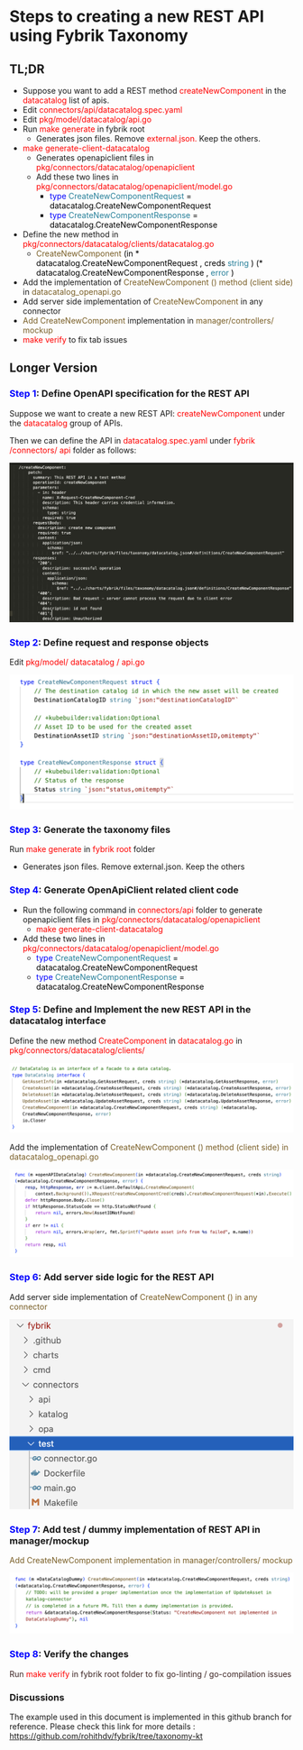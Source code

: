 # Steps to creating a new REST API using Fybrik Taxonomy


## TL;DR

* Suppose you want to add a REST method  <span style="color:#FF0000">createNewComponent</span>  in the  <span style="color:#FF0000">datacatalog</span>  list of apis\.
* Edit <span style="color:red">connectors/api/datacatalog\.spec\.yaml</span>
* Edit <span style="color:red">pkg/model/datacatalog/api\.go</span>
* Run <span style="color:red">make generate</span> in fybrik root
  * Generates json files\. Remove <span style="color:red">external\.json\.</span> Keep the others.
* <span style="color:red">make generate\-client\-datacatalog</span>
  * Generates openapiclient files in <span style="color:red">pkg/connectors/datacatalog/openapiclient</span>
  * Add these two lines in <span style="color:red">pkg/connectors/datacatalog/openapiclient/model\.go</span>
    * <span style="color:#0000FF">type</span>  <span style="color:#000000"> </span>  <span style="color:#267F99">CreateNewComponentRequest</span>  <span style="color:#000000"> = </span>  <span style="color:#000000">datacatalog\.CreateNewComponentRequest</span>
    * <span style="color:#0000FF">type</span>  <span style="color:#000000"> </span>  <span style="color:#267F99">CreateNewComponentResponse</span>  <span style="color:#000000"> = </span>  <span style="color:#000000">datacatalog\.CreateNewComponentResponse</span>
* Define the new method in <span style="color:red">pkg/connectors/datacatalog/clients/datacatalog\.go</span>
  * <span style="color:#795E26">CreateNewComponent</span>  <span style="color:#000000">\(in \*</span>  <span style="color:#000000">datacatalog\.CreateNewComponentRequest</span>  <span style="color:#000000">\, creds </span>  <span style="color:#267F99">string</span>  <span style="color:#000000">\) \(\*</span>  <span style="color:#000000">datacatalog\.CreateNewComponentResponse</span>  <span style="color:#000000">\, </span>  <span style="color:#267F99">error</span>  <span style="color:#000000">\)</span>
* Add the implementation of <span style="color:#795E26"> </span>  <span style="color:#795E26">CreateNewComponent</span>  <span style="color:#795E26">\(\) method \(client side\) </span> in <span style="color:#795E26">datacatalog\_openapi\.go</span>
* Add server side implementation of  <span style="color:#795E26">CreateNewComponent</span>  in any connector
* <span style="color:#795E26">Add </span>  <span style="color:#795E26">CreateNewComponent</span>   implementation in <span style="color:#795E26">manager/controllers/</span>  <span style="color:#795E26">mockup</span>  <span style="color:#795E26"> </span>
* <span style="color:red">make verify </span> to fix tab issues </span>

## Longer Version


### <span style="color:blue">Step 1</span>: Define OpenAPI specification for the REST API

Suppose we want to create a new REST API:  <span style="color:#FF0000">createNewComponent</span>  under the  <span style="color:#FF0000">datacatalog</span>  group of APIs\.

Then we can define the API in  <span style="color:#FF0000">datacatalog\.spec\.yaml</span>  under  <span style="color:#FF0000">fybrik</span>  <span style="color:#FF0000">/connectors/</span>  <span style="color:#FF0000">api</span>  <span style="color:#FF0000"> </span> folder as follows:

![](img/Taxonomy-addRESTAPIinFybrik-v11.png)

### <span style="color:blue">Step 2</span>: Define request and response objects

Edit  <span style="color:#FF0000">pkg/model/</span>  <span style="color:#FF0000">datacatalog</span>  <span style="color:#FF0000">/</span>  <span style="color:#FF0000">api\.go</span>  <span style="color:#FF0000"> </span>

![](img/Taxonomy-addRESTAPIinFybrik-v12.png)

### <span style="color:blue">Step 3</span>: Generate the taxonomy files

Run  <span style="color:#FF0000">make generate </span> in  <span style="color:#FF0000">fybrik</span>  <span style="color:#FF0000"> root </span> folder

  * Generates json files\. Remove external\.json\. Keep the others

### <span style="color:blue">Step 4</span>: Generate OpenApiClient related client code

  * Run the following command in  <span style="color:#FF0000">connectors/api</span>  folder to generate openapiclient files in  <span style="color:#FF0000">pkg/connectors/datacatalog/openapiclient</span>
    * <span style="color:red">	make generate\-client\-datacatalog</span>
  * Add these two lines in  <span style="color:#FF0000">pkg/connectors/datacatalog/openapiclient/model\.go</span>
    * <span style="color:#0000FF">	type</span>  <span style="color:#000000"> </span>  <span style="color:#267F99">CreateNewComponentRequest</span>  <span style="color:#000000"> = </span>  <span style="color:#000000">datacatalog\.CreateNewComponentRequest</span>
    * <span style="color:#0000FF">	type</span>  <span style="color:#000000"> </span>  <span style="color:#267F99">CreateNewComponentResponse</span>  <span style="color:#000000"> = </span>  <span style="color:#000000">datacatalog\.CreateNewComponentResponse</span>

### <span style="color:blue">Step 5</span>: Define and Implement the new REST API in the datacatalog interface

Define the new method  <span style="color:#FF0000">CreateComponent</span>  in  <span style="color:#FF0000">datacatalog\.go</span>  <span style="color:#FF0000"> </span> in  <span style="color:#FF0000">pkg/connectors/datacatalog/clients/</span>

![](img/Taxonomy-addRESTAPIinFybrik-v13.png)

Add the implementation of <span style="color:#795E26"> </span>  <span style="color:#795E26">CreateNewComponent</span>  <span style="color:#795E26">\(\) method \(client side\) in </span>  <span style="color:#795E26">datacatalog\_openapi\.go</span>  <span style="color:#795E26"> </span>

![](img/Taxonomy-addRESTAPIinFybrik-v14.png)

### <span style="color:blue">Step 6</span>: Add server side  logic for the REST API

Add server side implementation of  <span style="color:#795E26">CreateNewComponent</span>  <span style="color:#795E26">\(\) in any connector </span>

![](img/Taxonomy-addRESTAPIinFybrik-v15.png)

### <span style="color:blue">Step 7</span>: Add test / dummy implementation of REST API in manager/mockup

<span style="color:#795E26">Add </span>  <span style="color:#795E26">CreateNewComponent</span>  <span style="color:#795E26"> implementation in manager/controllers/</span>  <span style="color:#795E26">mockup</span>  <span style="color:#795E26"> </span>

![](img/Taxonomy-addRESTAPIinFybrik-v16.png)

### <span style="color:blue">Step 8</span>: Verify the changes

<span style="color:#3B2322">Run </span>  <span style="color:#FF0000">make verify </span>  <span style="color:#3B2322">in </span>  <span style="color:#3B2322">fybrik</span>  <span style="color:#3B2322"> root folder to fix go\-linting / go\-compilation issues </span>


### Discussions

The example used in this document is implemented in this github branch for reference\. Please check this link for more details : [https://github\.com/rohithdv/fybrik/tree/taxonomy\-kt](https://github.com/rohithdv/fybrik/tree/taxonomy-kt)

